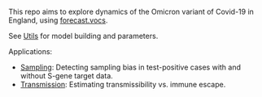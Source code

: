 This repo aims to explore dynamics of the Omicron variant of Covid-19 in England, using [forecast.vocs](https://github.com/epiforecasts/forecast.vocs).

See [Utils](https://github.com/epiforecasts/omicron-sgtf-forecast/tree/main/utils#utils) for model building and parameters.

Applications:

- [Sampling](./sampling): Detecting sampling bias in test-positive cases with and without S-gene target data.
- [Transmission](./transmission): Estimating transmissibility vs. immune escape.
